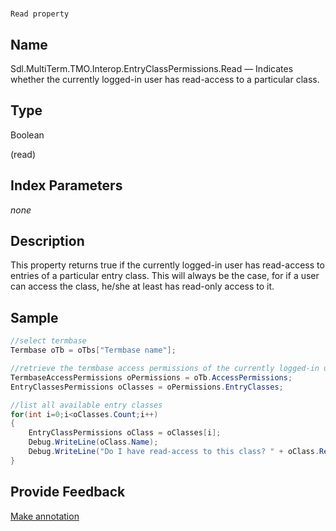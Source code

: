 

# 
    Read property



## Name

Sdl.MultiTerm.TMO.Interop.EntryClassPermissions.Read —          Indicates whether the currently logged-in user has read-access to a particular class.



## Type

Boolean

(read)



## Index Parameters
*none*


## Description



This property returns true if the currently logged-in user has read-access to entries of a particular entry class. This will always be the case, for if a user can access the class, he/she at least has read-only access to it.



## Sample


```cs
//select termbase
Termbase oTb = oTbs["Termbase name"];

//retrieve the termbase access permissions of the currently logged-in user
TermbaseAccessPermissions oPermissions = oTb.AccessPermissions;
EntryClassesPermissions oClasses = oPermissions.EntryClasses;

//list all available entry classes
for(int i=0;i<oClasses.Count;i++)
{
   	EntryClassPermissions oClass = oClasses[i];
   	Debug.WriteLine(oClass.Name);
   	Debug.WriteLine("Do I have read-access to this class? " + oClass.Read);
}
```



## Provide Feedback

[Make annotation](mailto:sdk-feedback@sdl.com&amp;subject=Reference%20for%20Sdl.MultiTerm.TMO.Interop.EntryClassPermissions.Read)

